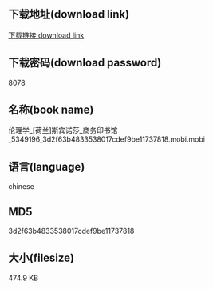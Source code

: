 ## 下载地址(download link)
[下载链接 download link](https://voluble-croquembouche-d321dc.netlify.app/?s=%E4%BC%A6%E7%90%86%E5%AD%A6_%5B%E8%8D%B7%E5%85%B0%5D%E6%96%AF%E5%AE%BE%E8%AF%BA%E8%8E%8E_%E5%95%86%E5%8A%A1%E5%8D%B0%E4%B9%A6%E9%A6%86_5349196_3d2f63b4833538017cdef9be11737818.mobi)

## 下载密码(download password)
8078

## 名称(book name)
伦理学_[荷兰]斯宾诺莎_商务印书馆_5349196_3d2f63b4833538017cdef9be11737818.mobi.mobi

## 语言(language)
chinese

## MD5
3d2f63b4833538017cdef9be11737818

## 大小(filesize)
474.9 KB
